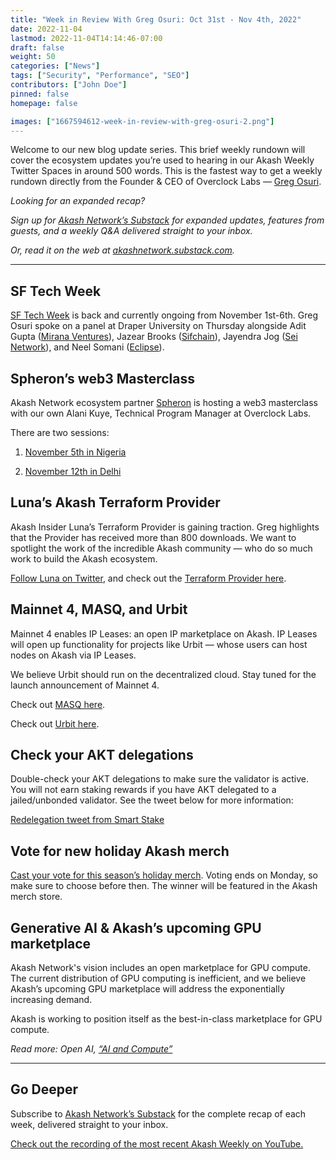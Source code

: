 ```yaml
---
title: "Week in Review With Greg Osuri: Oct 31st - Nov 4th, 2022"
date: 2022-11-04
lastmod: 2022-11-04T14:14:46-07:00
draft: false
weight: 50
categories: ["News"]
tags: ["Security", "Performance", "SEO"]
contributors: ["John Doe"]
pinned: false
homepage: false

images: ["1667594612-week-in-review-with-greg-osuri-2.png"]
---
```

Welcome to our new blog update series. This brief weekly rundown will cover the ecosystem updates you’re used to hearing in our Akash Weekly Twitter Spaces in around 500 words. This is the fastest way to get a weekly rundown directly from the Founder & CEO of Overclock Labs — [Greg Osuri](https://twitter.com/gregosuri).

_Looking for an expanded recap?_

_Sign up for_ [_Akash Network’s Substack_](http://akashnetwork.substack.com) _for expanded updates, features from guests, and a weekly Q&A delivered straight to your inbox._

_Or, read it on the web at_ [_akashnetwork.substack.com_](http://akashnetwork.substack.com)_._

* * *

SF Tech Week
------------

[SF Tech Week](https://sf-techweek.com/) is back and currently ongoing from November 1st-6th. Greg Osuri spoke on a panel at Draper University on Thursday alongside Adit Gupta ([Mirana Ventures](https://mirana.xyz/)), Jazear Brooks ([Sifchain](https://www.sifchain.finance/)), Jayendra Jog ([Sei Network](https://www.seinetwork.io/)), and Neel Somani ([Eclipse](https://eclipse.builders/)).

Spheron’s web3 Masterclass
--------------------------

Akash Network ecosystem partner [Spheron](https://spheron.network/) is hosting a web3 masterclass with our own Alani Kuye, Technical Program Manager at Overclock Labs.

There are two sessions:

1.  [November 5th in Nigeria](https://lu.ma/zaw0r0ug)
    
2.  [November 12th in Delhi](https://lu.ma/spherondel)
    

Luna’s Akash Terraform Provider
-------------------------------

Akash Insider Luna’s Terraform Provider is gaining traction. Greg highlights that the Provider has received more than 800 downloads. We want to spotlight the work of the incredible Akash community — who do so much work to build the Akash ecosystem.

[Follow Luna on Twitter](https://twitter.com/luna_4_go), and check out the [Terraform Provider here](https://registry.terraform.io/providers/cloud-j-luna/akash/latest/docs).  

Mainnet 4, MASQ, and Urbit
--------------------------

Mainnet 4 enables IP Leases: an open IP marketplace on Akash. IP Leases will open up functionality for projects like Urbit — whose users can host nodes on Akash via IP Leases.

We believe Urbit should run on the decentralized cloud. Stay tuned for the launch announcement of Mainnet 4.

Check out [MASQ here](https://masq.ai/).

Check out [Urbit here](https://urbit.org/).

Check your AKT delegations
--------------------------

Double-check your AKT delegations to make sure the validator is active. You will not earn staking rewards if you have AKT delegated to a jailed/unbonded validator. See the tweet below for more information:

[Redelegation tweet from Smart Stake](https://twitter.com/SmartStake/status/1585845903499399168?s=20&t=EiUB_Md7NK0t5TXoCXhsUA)

Vote for new holiday Akash merch
--------------------------------

[Cast your vote for this season’s holiday merch](https://akt.fyi/tvote). Voting ends on Monday, so make sure to choose before then. The winner will be featured in the Akash merch store.

Generative AI & Akash’s upcoming GPU marketplace
------------------------------------------------

Akash Network's vision includes an open marketplace for GPU compute. The current distribution of GPU computing is inefficient, and we believe Akash’s upcoming GPU marketplace will address the exponentially increasing demand.

Akash is working to position itself as the best-in-class marketplace for GPU compute.

_Read more: Open AI,_ [_“AI and Compute”_](https://openai.com/blog/ai-and-compute/)

* * *

Go Deeper
---------

Subscribe to [Akash Network’s Substack](https://akashnetwork.substack.com) for the complete recap of each week, delivered straight to your inbox.

[Check out the recording of the most recent Akash Weekly on YouTube.](https://youtu.be/XQVGt-fdKPY)